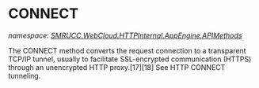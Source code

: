 ﻿# CONNECT
_namespace: [SMRUCC.WebCloud.HTTPInternal.AppEngine.APIMethods](./index.md)_

The CONNECT method converts the request connection to a transparent TCP/IP tunnel, usually to facilitate 
 SSL-encrypted communication (HTTPS) through an unencrypted HTTP proxy.[17][18] See HTTP CONNECT tunneling.





